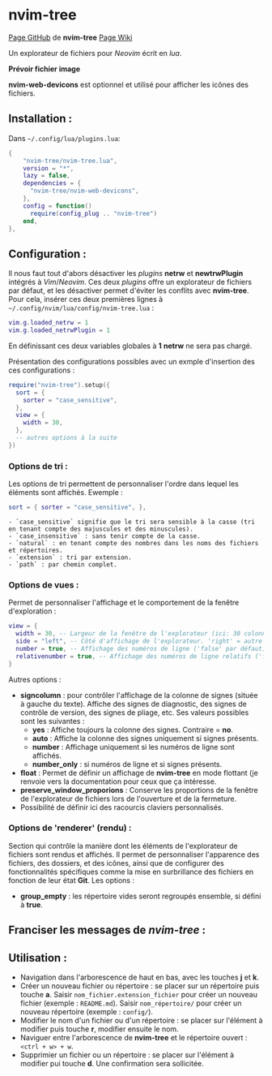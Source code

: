 # nvim-tree

[Page GitHub](https://github.com/nvim-tree/nvim-tree.lua) de **nvim-tree**
[Page Wiki](https://github.com/nvim-tree/nvim-tree.lua/wiki)

Un explorateur de fichiers pour *Neovim* écrit en *lua*.

**Prévoir fichier image**

**nvim-web-devicons** est optionnel et utilisé pour afficher les icônes des fichiers.

## Installation :
Dans `~/.config/lua/plugins.lua`:
```lua
{
	"nvim-tree/nvim-tree.lua",
    version = "*",
    lazy = false,
    dependencies = {
      "nvim-tree/nvim-web-devicons",
    },
	config = function()
      require(config_plug .. "nvim-tree")
    end,
},
```

## Configuration :

Il nous faut tout d'abors désactiver les *plugins* **netrw** et **newtrwPlugin** intégrés à *Vim*/*Neovim*. Ces deux *plugins* offre un explorateur de fichiers par défaut, et les désactiver permet d'éviter les conflits avec **nvim-tree**. Pour cela, insérer ces deux premières lignes à `~/.config/nvim/lua/config/nvim-tree.lua` :
```lua
vim.g.loaded_netrw = 1
vim.g.loaded_netrwPlugin = 1
```
En définissant ces deux variables globales à **1** **netrw** ne sera pas chargé.

Présentation des configurations possibles avec un exmple d'insertion des ces configurations :
```lua
require("nvim-tree").setup({
  sort = {
    sorter = "case_sensitive",
  },
  view = {
    width = 30,
  },
  -- autres options à la suite
})
```

### Options de tri : 
Les options de tri permettent de personnaliser l'ordre dans lequel les éléments sont affichés. Ewemple :
```lua
sort = { sorter = "case_sensitive", },
```
    - `case_sensitive` signifie que le tri sera sensible à la casse (tri en tenant compte des majuscules et des minuscules). 
    - `case_insensitive` : sans tenir compte de la casse.
    - `natural` : en tenant compte des nombres dans les noms des fichiers et répertoires.
    - `extension` : tri par extension.
    - `path` : par chemin complet.

### Options de vues :
Permet de personnaliser l'affichage et le comportement de la fenêtre d'exploration :
```lua
view = { 
  width = 30, -- Largeur de la fenêtre de l'explorateur (ici: 30 colonnes)
  side = "left", -- Côté d'affichage de l'explorateur. 'right' = autre option ('left' par défaut)
  number = true, -- Affichage des numéros de ligne ('false' par défaut).
  relativenumber = true, -- Affichage des numéros de ligne relatifs ('false' par défaut).
}
``` 
Autres options :
- **signcolumn** : pour contrôler l'affichage de la colonne de signes (située à gauche du texte). Affiche des signes de diagnostic, des signes de contrôle de version, des signes de pliage, etc. Ses valeurs possibles sont les suivantes :
    - **yes** : Affiche toujours la colonne des signes. Contraire = **no**.
    - **auto** : Affiche la colonne des signes uniquement si signes présents.
    - **number** : Affichage uniquement si les numéros de ligne sont affichés.
    - **number_only** : si numéros de ligne et si signes présents.
- **float** : Permet de définir un affichage de **nvim-tree** en mode flottant (je renvoie vers la documentation pour ceux que ça intéresse.
- **preserve_window_proporions** : Conserve les proportions de la fenêtre de l'explorateur de fichiers lors de l'ouverture et de la fermeture.
- Possibilité de définir ici des racourcis claviers personnalisés.

### Options de 'renderer' (rendu) :
Section qui contrôle la manière dont les éléments de l'explorateur de fichiers sont rendus et affichés. Il permet de personnaliser l'apparence des fichiers, des dossiers, et des icônes, ainsi que de configurer des fonctionnalités spécifiques comme la mise en surbrillance des fichiers en fonction de leur état **Git**.
Les options :
- **group_empty** : les répertoire vides seront regroupés ensemble, si défini à **true**.

## Franciser les messages de *nvim-tree* :

## Utilisation :
- Navigation dans l'arborescence de haut en bas, avec les touches **j** et **k**.
- Créer un nouveau fichier ou répertoire : se placer sur un répertoire puis touche **a**. Saisir `nom_fichier.extension_fichier` pour créer un nouveau fichier (exemple : `README.md`). Saisir `nom_répertoire/` pour créer un nouveau répertoire (exemple : `config/`).
- Modifier le nom d'un fichier ou d'un répertoire : se placer sur l'élément à modifier puis touche **r**, modifier ensuite le nom.
- Naviguer entre l'arborescence de **nvim-tree** et le répertoire ouvert : `<ctrl + w> + w`.
- Supprimier un fichier ou un répertoire : se placer sur l'élément à modifier pui touche **d**. Une confirmation sera sollicitée.


